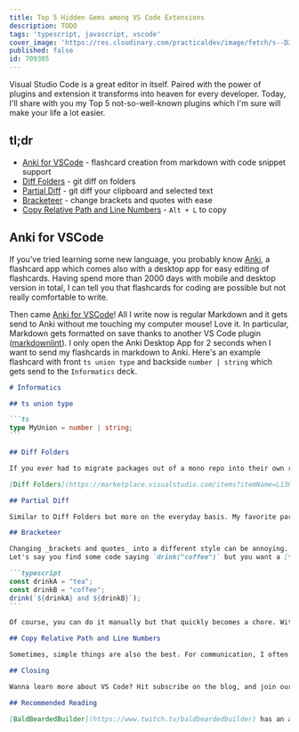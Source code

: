 ```yaml
---
title: Top 5 Hidden Gems among VS Code Extensions
description: TODO
tags: 'typescript, javascript, vscode'
cover_image: 'https://res.cloudinary.com/practicaldev/image/fetch/s--D3t6KdBd--/c_imagga_scale,f_auto,fl_progressive,h_420,q_auto,w_1000/https://dev-to-uploads.s3.amazonaws.com/uploads/articles/3yzspddr8hbaq6pksosa.png'
published: false
id: 709305
---
```


Visual Studio Code is a great editor in itself. Paired with the power of plugins and extension it transforms into heaven for every developer. Today, I'll share with you my Top 5 not-so-well-known plugins which I'm sure will make your life a lot easier.

## tl;dr

- [Anki for VSCode](https://marketplace.visualstudio.com/items?itemName=jasew.anki) - flashcard creation from markdown with code snippet support
- [Diff Folders](https://marketplace.visualstudio.com/items?itemName=L13RARY.l13-diff) - git diff on folders
- [Partial Diff](https://marketplace.visualstudio.com/items?itemName=ryu1kn.partial-diff) - git diff your clipboard and selected text
- [Bracketeer](https://marketplace.visualstudio.com/items?itemName=pustelto.bracketeer) - change brackets and quotes with ease
- [Copy Relative Path and Line Numbers](https://marketplace.visualstudio.com/items?itemName=ezforo.copy-relative-path-and-line-numbers) - `Alt + L` to copy

## Anki for VSCode

If you've tried learning some new language, you probably know [Anki](https://apps.ankiweb.net/), a flashcard app which comes also with a desktop app for easy editing of flashcards. Having spend more than 2000 days with mobile and desktop version in total, I can tell you that flashcards for coding are possible but not really comfortable to write.

Then came [Anki for VSCode](https://marketplace.visualstudio.com/items?itemName=jasew.anki)! All I write now is regular Markdown and it gets send to Anki without me touching my computer mouse! Love it. In particular, Markdown gets formatted on save thanks to another VS Code plugin ([markdownlint](https://marketplace.visualstudio.com/items?itemName=DavidAnson.vscode-markdownlint)).
I only open the Anki Desktop App for 2 seconds when I want to send my flashcards in markdown to Anki. Here's an example flashcard with front `ts union type` and backside `number | string` which gets send to the `Informatics` deck.

````markdown
# Informatics

## ts union type

```ts
type MyUnion = number | string;
```

## Diff Folders

If you ever had to migrate packages out of a mono repo into their own repo (or vice-versa) while other developers were still working on the existing mono repo package, well, then you probably know the pain of having to manually sync 50 or more files from A to B.

[Diff Folders](https://marketplace.visualstudio.com/items?itemName=L13RARY.l13-diff) made this process a lot easier by allowing to git-compare complete folder structures with eachother. Fortunately, this such a migration is not an everyday task but if it comes you want to have Diff Folders installed.

## Partial Diff

Similar to Diff Folders but more on the everyday basis. My favorite part of [Partial Diff](https://marketplace.visualstudio.com/items?itemName=ryu1kn.partial-diff) is comparison with clipboard. Last time I used this I compared two jest console outputs with eachother without having to save the logfiles (thereby avoiding the chore of cleanup 😉). After copying one output to clipboard, you can mark the other output and right-click -> `Compare Text with Clipboard`.

## Bracketeer

Changing _brackets and quotes_ into a different style can be annoying. [Bracketeer](https://marketplace.visualstudio.com/items?itemName=pustelto.bracketeer) makes it less annoying so you can focus on the code. Bracketeer can replace or delete all important quotes (backtick, single and double quotes) and parentheses.  
Let's say you find some code saying `drink("coffee")` but you want a [template literal](https://developer.mozilla.org/en-US/docs/Web/JavaScript/Reference/Template_literals) instead like so

```typescript
const drinkA = "tea";
const drinkB = "coffee";
drink(`${drinkA} and ${drinkB}`);
```

Of course, you can do it manually but that quickly becomes a chore. With Bracketeer I simply put my cursor somewhere inside of `"coffee"` and hit `Shift+Cmd+Alt+;`. Then I have my backticks. If you find the shortcut too complicated, bracketeer allows for rebinding all keys which I always find is a good thing.

## Copy Relative Path and Line Numbers

Sometimes, simple things are also the best. For communication, I often want to quickly and easily send a specific line in code with it's position to a team member. That's exactly where [Copy Relative Path and Line Numbers](https://marketplace.visualstudio.com/items?itemName=ezforo.copy-relative-path-and-line-numbers) shines. One hit on `Alt + L` and wabams, I have the relative path `src/App.tsx:16` in the clipboard. Particularly nice is that my team member can copy-and-paste it into VS Code's `Go to File` search (i.e. `Ctrl + P`) and the cursor lands exactly in the right place.

## Closing

Wanna learn more about VS Code? Hit subscribe on the blog, and join our [Twitch TypeScriptTeatime](https://www.twitch.tv/typescriptteatime/schedule) for Live Coding Fun! Looking forward to see you!

## Recommended Reading

[BaldBeardedBuilder](https://www.twitch.tv/baldbeardedbuilder) has an amazing article [10 VS Code Extensions You Need Today](https://michaeljolley.com/blog/10-visual-studio-code-extensions-you-need-today/). I already used 7 out of 10 so the article has my fullest support. Check it out and spread some developer love. 💚
````
